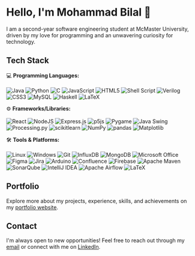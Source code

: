 <!--
<div align="center">

![](http://github-profile-summary-cards.vercel.app/api/cards/profile-details?username=bilalm04&theme=nord_dark)

</div>
-->

# Hello, I'm Mohammad Bilal 👋

I am a second-year software engineering student at McMaster University, driven by my love for programming and an unwavering curiosity for technology.

## Tech Stack

💻 **Programming Languages:** <br/><br/>
![Java](https://img.shields.io/badge/java-%23ED8B00.svg?style=for-the-badge&logo=openjdk&logoColor=white)
![Python](https://img.shields.io/badge/python-3670A0?style=for-the-badge&logo=python&logoColor=ffdd54)
![C](https://img.shields.io/badge/c-%2300599C.svg?style=for-the-badge&logo=c&logoColor=white)
![JavaScript](https://img.shields.io/badge/javascript-%23323330.svg?style=for-the-badge&logo=javascript&logoColor=%23F7DF1E)
![HTML5](https://img.shields.io/badge/html5-%23E34F26.svg?style=for-the-badge&logo=html5&logoColor=white)
![Shell Script](https://img.shields.io/badge/shell_script-%23121011.svg?style=for-the-badge&logo=gnu-bash&logoColor=white)
![Verilog](https://img.shields.io/badge/Verilog-%23ff8cd9?style=for-the-badge&logo=Verilog&logoColor=%ffffff)
![CSS3](https://img.shields.io/badge/css3-%231572B6.svg?style=for-the-badge&logo=css3&logoColor=white)
![MySQL](https://img.shields.io/badge/mysql-4479A1.svg?style=for-the-badge&logo=mysql&logoColor=white)
![Haskell](https://img.shields.io/badge/haskell-%23293745.svg?style=for-the-badge&logo=haskell&logoColor=white)
![LaTeX](https://img.shields.io/badge/latex-%23008080.svg?style=for-the-badge&logo=latex&logoColor=white)

⚙️ **Frameworks/Libraries:** <br/><br/>
![React](https://img.shields.io/badge/react-%2320232a.svg?style=for-the-badge&logo=react&logoColor=%2361DAFB)
![NodeJS](https://img.shields.io/badge/node.js-6DA55F?style=for-the-badge&logo=node.js&logoColor=white)
![Express.js](https://img.shields.io/badge/express.js-%23404d59.svg?style=for-the-badge&logo=express&logoColor=%2361DAFB)
![p5js](https://img.shields.io/badge/p5.js-ED225D?style=for-the-badge&logo=p5.js&logoColor=FFFFFF)
![Pygame](https://img.shields.io/badge/Pygame-C93C20?style=for-the-badge)
![Java Swing](https://img.shields.io/badge/Java_Swing-E5BE01?style=for-the-badge)
![Processing.py](https://img.shields.io/badge/Processing.py-1F3A3D?style=for-the-badge)
![scikitlearn](https://img.shields.io/badge/scikitlearn-%23F7931E.svg?style=for-the-badge&logo=scikitlearn&logoColor=white)
![NumPy](https://img.shields.io/badge/numpy-%234DAACF.svg?style=for-the-badge&logo=numpy&logoColor=white)
![pandas](https://img.shields.io/badge/pandas-%23150458.svg?style=for-the-badge&logo=pandas&logoColor=white)
![Matplotlib](https://img.shields.io/badge/matplotlib-%2311557C.svg?style=for-the-badge&logo=matplotlib&logoColor=white)

<!--Pygame, Java Swing, Processing.py-->

🛠️ **Tools & Platforms:** <br/><br/>
![Linux](https://img.shields.io/badge/Linux-FCC624?style=for-the-badge&logo=linux&logoColor=black)
![Windows](https://img.shields.io/badge/Windows-0078D6?style=for-the-badge&logo=windows&logoColor=white)
![Git](https://img.shields.io/badge/git-%23F05033.svg?style=for-the-badge&logo=git&logoColor=white)
![InfluxDB](https://img.shields.io/badge/InfluxDB-22ADF6?style=for-the-badge&logo=InfluxDB&logoColor=white)
![MongoDB](https://img.shields.io/badge/MongoDB-%234ea94b.svg?style=for-the-badge&logo=mongodb&logoColor=white)
![Microsoft Office](https://img.shields.io/badge/Microsoft_Office-D83B01?style=for-the-badge&logo=microsoft-office&logoColor=white)
![Figma](https://img.shields.io/badge/figma-%23F24E1E.svg?style=for-the-badge&logo=figma&logoColor=white)
![Jira](https://img.shields.io/badge/jira-%230A0FFF.svg?style=for-the-badge&logo=jira&logoColor=white)
![Arduino](https://img.shields.io/badge/-Arduino-00979D?style=for-the-badge&logo=Arduino&logoColor=white)
![Confluence](https://img.shields.io/badge/confluence-%23172BF4.svg?style=for-the-badge&logo=confluence&logoColor=white)
![Firebase](https://img.shields.io/badge/firebase-a08021?style=for-the-badge&logo=firebase&logoColor=ffcd34)
![Apache Maven](https://img.shields.io/badge/Apache%20Maven-C71A36?style=for-the-badge&logo=Apache%20Maven&logoColor=white)
![SonarQube](https://img.shields.io/badge/SonarQube-black?style=for-the-badge&logo=sonarqube&logoColor=4E9BCD)
![IntelliJ IDEA](https://img.shields.io/badge/IntelliJIDEA-000000.svg?style=for-the-badge&logo=intellij-idea&logoColor=white)
![Apache Airflow](https://img.shields.io/badge/Apache%20Airflow-017CEE?style=for-the-badge&logo=Apache%20Airflow&logoColor=white)
![LaTeX](https://img.shields.io/badge/jupyter%20notebook-%23ED8B00.svg?style=for-the-badge&logo=jupyter&logoColor=white)

## Portfolio

Explore more about my projects, experience, skills, and achievements on my [portfolio website](https://bilalm04.github.io/).

## Contact

I'm always open to new opportunities! Feel free to reach out through my [email](mailto:bilalm14@mcmaster.ca) or connect with me on [LinkedIn](https://www.linkedin.com/in/mohammadbilal7/).

<!--
##
<div align="center">
  
![](http://github-profile-summary-cards.vercel.app/api/cards/most-commit-language?username=bilalm04&theme=nord_dark)

</div>-->

